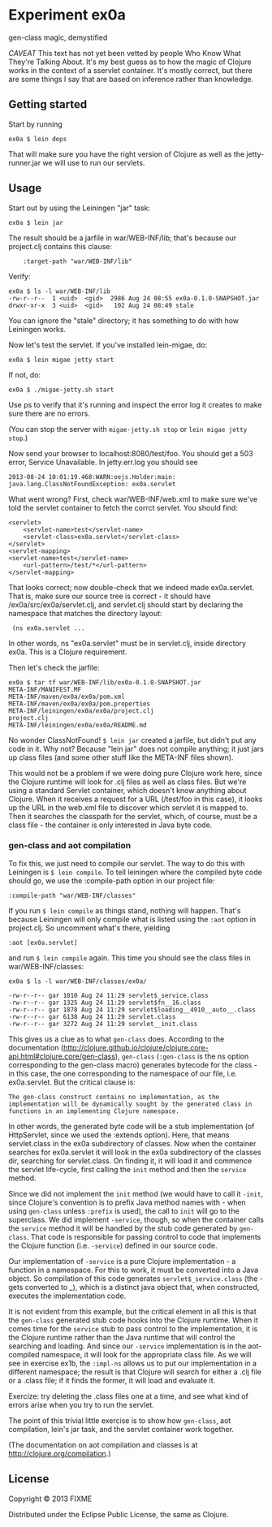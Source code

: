 # Experiment ex0a

gen-class magic, demystified

*CAVEAT* This text has not yet been vetted by people Who Know What
 They're Talking About.  It's my best guess as to how the magic of
 Clojure works in the context of a sservlet container.  It's mostly
 correct, but there are some things I say that are based on inference
 rather than knowledge.

## Getting started

Start by running

    ex0a $ lein deps

That will make sure you have the right version of Clojure as well as
the jetty-runner.jar we will use to run our servlets.

## Usage

Start out by using the Leiningen "jar" task:

    ex0a $ lein jar

The result should be a jarfile in war/WEB-INF/lib; that's because our
project.clj contains this clause:

	    :target-path "war/WEB-INF/lib"

Verify:

    ex0a $ ls -l war/WEB-INF/lib
    -rw-r--r--  1 <uid>  <gid>  2986 Aug 24 08:55 ex0a-0.1.0-SNAPSHOT.jar
    drwxr-xr-x  3 <uid>  <gid>   102 Aug 24 08:49 stale

You can ignore the "stale" directory; it has something to do with how
Leiningen works.

Now let's test the servlet.  If you've installed lein-migae, do:

    ex0a $ lein migae jetty start

If not, do:

    ex0a $ ./migae-jetty.sh start

Use ps to verify that it's running and inspect the error log it
creates to make sure there are no errors.

(You can stop the server with `migae-jetty.sh stop` or `lein migae jetty stop`.)

Now send your browser to localhost:8080/test/foo.  You should get a
503 error, Service Unavailable.  In jetty.err.log you should see

    2013-08-24 10:01:19.468:WARN:oejs.Holder:main: 
    java.lang.ClassNotFoundException: ex0a.servlet

What went wrong?  First, check war/WEB-INF/web.xml to make sure we've told the servlet container to fetch the corrct servlet.  You should find:

    <servlet>
        <servlet-name>test</servlet-name>
    	<servlet-class>ex0a.servlet</servlet-class>
    </servlet>
    <servlet-mapping>
	<servlet-name>test</servlet-name>
    	<url-pattern>/test/*</url-pattern>
    </servlet-mapping>

That looks correct; now double-check that we indeed made ex0a.servlet.  That is, make sure our source tree is correct - it should have /ex0a/src/ex0a/servlet.clj, and servlet.clj should start by declaring the namespace that matches the directory layout: 

     (ns ex0a.servlet ...

In other words, ns "ex0a.servlet" must be in servlet.clj, inside
directory ex0a.  This is a Clojure requirement.

Then let's check the jarfile:

    ex0a $ tar tf war/WEB-INF/lib/ex0a-0.1.0-SNAPSHOT.jar
    META-INF/MANIFEST.MF
    META-INF/maven/ex0a/ex0a/pom.xml
    META-INF/maven/ex0a/ex0a/pom.properties
    META-INF/leiningen/ex0a/ex0a/project.clj
    project.clj
    META-INF/leiningen/ex0a/ex0a/README.md

No wonder ClassNotFound!  `$ lein jar` created a jarfile, but didn't put
any code in it.  Why not?  Because "lein jar" does not compile
anything; it just jars up class files (and some other stuff like the
META-INF files shown).

This would not be a problem if we were doing pure Clojure work here,
since the Clojure runtime will look for .clj files as well as class
files.  But we're using a standard Servlet container, which doesn't
know anything about Clojure.  When it receives a request for a URL
(/test/foo in this case), it looks up the URL in the web.xml file to
discover which servlet it is mapped to.  Then it searches the
classpath for the servlet, which, of course, must be a class file -
the container is only interested in Java byte code.

### gen-class and aot compilation

To fix this, we just need to compile our servlet.  The way to do this
with Leiningen is `$ lein compile`.  To tell leiningen where the
compiled byte code should go, we use the :compile-path option in our
project file:

    :compile-path "war/WEB-INF/classes"

If you run `$ lein compile` as things stand, nothing will happen.
That's because Leiningen will only compile what is listed using the
`:aot` option in project.clj.  So uncomment what's there, yielding

    :aot [ex0a.servlet]

and run `$ lein compile` again.  This time you should see the class
files in war/WEB-INF/classes:

    ex0a $ ls -l war/WEB-INF/classes/ex0a/

    -rw-r--r-- gar 1010 Aug 24 11:29 servlet$_service.class
    -rw-r--r-- gar 1325 Aug 24 11:29 servlet$fn__16.class
    -rw-r--r-- gar 1878 Aug 24 11:29 servlet$loading__4910__auto__.class
    -rw-r--r-- gar 6138 Aug 24 11:29 servlet.class
    -rw-r--r-- gar 3272 Aug 24 11:29 servlet__init.class

This gives us a clue as to what `gen-class` does.  According to the
documentation
(http://clojure.github.io/clojure/clojure.core-api.html#clojure.core/gen-class),
`gen-class` (`:gen-class` is the ns option corresponding to the gen-class
macro) generates bytecode for the class - in this case, the one
corresponding to the namespace of our file, i.e. ex0a.servlet.  But
the critical clause is:

    The gen-class construct contains no implementation, as the
    implementation will be dynamically sought by the generated class in
    functions in an implementing Clojure namespace.

In other words, the generated byte code will be a stub implementation
(of HttpServlet, since we used the :extends option).  Here, that means
servlet.class in the ex0a subdirectory of classes.  Now when the
container searches for ex0a.servlet it will look in the ex0a
subdirectory of the classes dir, searching for servlet.class.  On
finding it, it will load it and commence the servlet life-cycle, first
calling the `init` method and then the `service` method.

Since we did not implement the `init` method (we would have to call it
`-init`, since Clojure's convention is to prefix Java method names
with \- when using `gen-class` unless `:prefix` is used), the call to
`init` will go to the superclass.  We did implement `-service`, though,
so when the container calls the `service` method it will be handled by
the stub code generated by `gen-class`.  That code is responsible for
passing control to code that implements the Clojure function
(i.e. `-service`) defined in our source code.

Our implementation of `-service` is a pure Clojure implementation - a
function in a namespace.  For this to work, it must be converted into
a Java object.  So compilation of this code generates
`servlet$_service.class` (the \- gets converted to _), which is a
distinct java object that, when constructed, executes the
implementation code.

It is not evident from this example, but the critical element in all
this is that the `gen-class` generated stub code hooks into the Clojure
runtime.  When it comes time for the `service` stub to pass control to
the implementation, it is the Clojure runtime rather than the Java
runtime that will control the searching and loading.  And since our
`-service` implementation is in the aot-compiled namespace, it will look
for the appropriate class file.  As we will see in exercise ex1b, the
`:impl-ns` allows us to put our implementation in a different namespace;
the result is that Clojure will search for either a .clj file or a
.class file; if it finds the former, it will load and evaluate it.

Exercize: try deleting the .class files one at a time, and see what
kind of errors arise when you try to run the servlet.

The point of this trivial little exercise is to show how `gen-class`,
aot compilation, lein's jar task, and the servlet container work
together.

(The documentation on aot compilation and classes is at
http://clojure.org/compilation.)

## License

Copyright © 2013 FIXME

Distributed under the Eclipse Public License, the same as Clojure.
